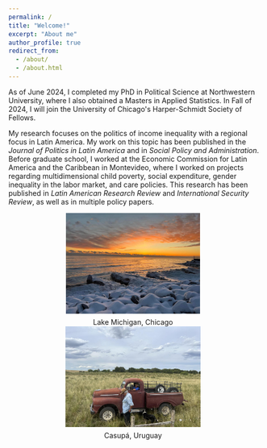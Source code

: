 ```yaml
---
permalink: /
title: "Welcome!"
excerpt: "About me"
author_profile: true
redirect_from: 
  - /about/
  - /about.html
---
```


As of June 2024, I completed my PhD in Political Science at Northwestern University, where I also obtained a Masters in Applied Statistics. In Fall of 2024, I will join the University of Chicago's Harper-Schmidt Society of Fellows. 

My research focuses on the politics of income inequality with a regional focus in Latin America. My work on this topic has been published in the *Journal of Politics in Latin America* and in *Social Policy and Administration*. 
Before graduate school, I worked at the Economic Commission for Latin America and the Caribbean in Montevideo, where I worked on projects regarding multidimensional child poverty, social expenditure, gender inequality in the labor market, and care policies. This research has been published in *Latin American Research Review* and *International Security Review*, as well as in multiple policy papers.  



<style>
  .image-container {
    text-align: center;
  }

  .image-item {
    display: inline-block;
    vertical-align: top;
    margin-right: 10px;
  }

  img {
    max-width: 100%;
    height: auto;
    max-height: 200px;
  }

  figcaption {
    text-align: center;
    margin-top: 5px;
  }
</style>

<div class="image-container">
  <div class="image-item">
    <img src="/images/chi.jpg" alt="Lake Michigan">
    <figcaption>Lake Michigan, Chicago</figcaption>
  </div>
  <div class="image-item">
    <img src="/images/campo.jpg" alt="Description of image 2">
    <figcaption>Casupá, Uruguay</figcaption>
  </div>
</div>

